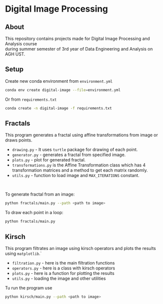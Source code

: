# Digital Image Processing
## About
This repository contains projects made for Digital Image Processing and Analysis course <br>
during summer semester of 3rd year of Data Engineering and Analysis on AGH UST.
## Setup
Create new conda environment from `environment.yml`
```bash
conda env create digital-image --file=environment.yml
```
Or from `requirements.txt`
```bash
conda create -n digital-image -f requirements.txt
```
## Fractals
This program generates a fractal using affine transformations from image or draws points. <br>
- `drawing.py` - It uses `turtle` package for drawing of each point.
- `generator.py` - generates a fractal from specified image. 
- `plots.py` - plot for generated fractal.
- `transformations.py` is the Affine Transformation class which has 4 transformation matrices and a method to get each matrix randomly.
- `utils.py` - function to load image and `MAX_ITERATIONS` constant.
<br>

To generate fractal from an image:
```bash
python fractals/main.py --path <path to image>
```
To draw each point in a loop:
```bash
python fractals/main.py
```
## Kirsch
This program filtrates an image using kirsch operators and plots the results using `matplotlib`.` <br>
- `filtration.py` - here is the main filtration functions
- `operators.py` - here is a class with kirsch operators
- `plots.py` - here is a function for plotting the results
- `utils.py` - loading the image and other utilities

Tu run the program use
```bash
python kirsch/main.py --path <path to image>
```


